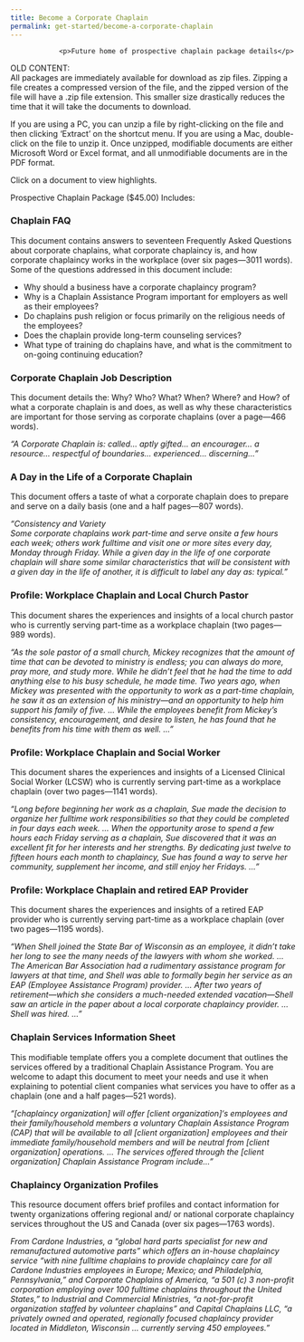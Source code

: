 ```yaml
---
title: Become a Corporate Chaplain
permalink: get-started/become-a-corporate-chaplain
---
```

				<p>Future home of prospective chaplain package details</p>
<p>OLD CONTENT:<br />
All packages are immediately available for download as zip files. Zipping a file creates a compressed version of the file, and the zipped version of the file will have a .zip file extension. This smaller size drastically reduces the time that it will take the documents to download.</p>
<p>If you are using a PC, you can unzip a file by right-clicking on the file and then clicking &#8216;Extract&#8217; on the shortcut menu. If you are using a Mac, double-click on the file to unzip it. Once unzipped, modifiable documents are either Microsoft Word or Excel format, and all unmodifiable documents are in the PDF format.</p>
<p>Click on a document to view highlights.</p>
<p>Prospective Chaplain Package ($45.00) Includes:</p>
<h3>Chaplain FAQ</h3>
<p>This document contains answers to seventeen Frequently Asked Questions about corporate chaplains, what corporate chaplaincy is, and how corporate chaplaincy works in the workplace (over six pages—3011 words). Some of the questions addressed in this document include:</p>
<ul>
<li>Why should a business have a corporate chaplaincy program?</li>
<li>Why is a Chaplain Assistance Program important for employers as well as their employees?</li>
<li>Do chaplains push religion or focus primarily on the religious needs of the employees?</li>
<li>Does the chaplain provide long-term counseling services?</li>
<li>What type of training do chaplains have, and what is the commitment to on-going continuing education?</li>
</ul>
<h3>Corporate Chaplain Job Description</h3>
<p>This document details the: Why? Who? What? When? Where? and How? of what a corporate chaplain is and does, as well as why these characteristics are important for those serving as corporate chaplains (over a page—466 words).</p>
<p><em>“A Corporate Chaplain is: called… aptly gifted… an encourager… a resource… respectful of boundaries… experienced… discerning…”</em></p>
<h3>A Day in the Life of a Corporate Chaplain</h3>
<p>This document offers a taste of what a corporate chaplain does to prepare and serve on a daily basis (one and a half pages—807 words).</p>
<p><em>“Consistency and Variety<br />
Some corporate chaplains work part-time and serve onsite a few hours each week; others work fulltime and visit one or more sites every day, Monday through Friday. While a given day in the life of one corporate chaplain will share some similar characteristics that will be consistent with a given day in the life of another, it is difficult to label any day as: typical.”</em></p>
<h3>Profile: Workplace Chaplain and Local Church Pastor</h3>
<p>This document shares the experiences and insights of a local church pastor who is currently serving part-time as a workplace chaplain (two pages—989 words).</p>
<p><em>“As the sole pastor of a small church, Mickey recognizes that the amount of time that can be devoted to ministry is endless; you can always do more, pray more, and study more. While he didn’t feel that he had the time to add anything else to his busy schedule, he made time. Two years ago, when Mickey was presented with the opportunity to work as a part-time chaplain, he saw it as an extension of his ministry—and an opportunity to help him support his family of five. … While the employees benefit from Mickey’s consistency, encouragement, and desire to listen, he has found that he benefits from his time with them as well. …”</em></p>
<h3>Profile: Workplace Chaplain and Social Worker</h3>
<p>This document shares the experiences and insights of a Licensed Clinical Social Worker (LCSW) who is currently serving part-time as a workplace chaplain (over two pages—1141 words).</p>
<p><em>“Long before beginning her work as a chaplain, Sue made the decision to organize her fulltime work responsibilities so that they could be completed in four days each week. … When the opportunity arose to spend a few hours each Friday serving as a chaplain, Sue discovered that it was an excellent fit for her interests and her strengths. By dedicating just twelve to fifteen hours each month to chaplaincy, Sue has found a way to serve her community, supplement her income, and still enjoy her Fridays. …”</em></p>
<h3>Profile: Workplace Chaplain and retired EAP Provider</h3>
<p>This document shares the experiences and insights of a retired EAP provider who is currently serving part-time as a workplace chaplain (over two pages—1195 words).</p>
<p><em>“When Shell joined the State Bar of Wisconsin as an employee, it didn’t take her long to see the many needs of the lawyers with whom she worked. … The American Bar Association had a rudimentary assistance program for lawyers at that time, and Shell was able to formally begin her service as an EAP (Employee Assistance Program) provider. … After two years of retirement—which she considers a much-needed extended vacation—Shell saw an article in the paper about a local corporate chaplaincy provider. … Shell was hired. …”</em></p>
<h3>Chaplain Services Information Sheet</h3>
<p>This modifiable template offers you a complete document that outlines the services offered by a traditional Chaplain Assistance Program. You are welcome to adapt this document to meet your needs and use it when explaining to potential client companies what services you have to offer as a chaplain (one and a half pages—521 words).</p>
<p><em>“[chaplaincy organization] will offer [client organization]‘s employees and their family/household members a voluntary Chaplain Assistance Program (CAP) that will be available to all [client organization] employees and their immediate family/household members and will be neutral from [client organization] operations. … The services offered through the [client organization] Chaplain Assistance Program include…”</em></p>
<h3>Chaplaincy Organization Profiles</h3>
<p>This resource document offers brief profiles and contact information for twenty organizations offering regional and/ or national corporate chaplaincy services throughout the US and Canada (over six pages—1763 words).</p>
<p><em>From Cardone Industries, a “global hard parts specialist for new and remanufactured automotive parts” which offers an in-house chaplaincy service “with nine fulltime chaplains to provide chaplaincy care for all Cardone Industries employees in Europe; Mexico; and Philadelphia, Pennsylvania,” and Corporate Chaplains of America, “a 501 (c) 3 non-profit corporation employing over 100 fulltime chaplains throughout the United States,” to Industrial and Commercial Ministries, “a not-for-profit organization staffed by volunteer chaplains” and Capital Chaplains LLC, “a privately owned and operated, regionally focused chaplaincy provider located in Middleton, Wisconsin … currently serving 450 employees.”</em></p>
